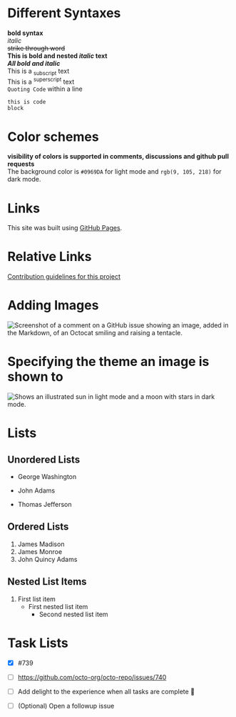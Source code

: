 # Different Syntaxes
**bold syntax**  
*italic*  
~~strike  through word~~  
**This is bold and nested _italic_ text**  
***All bold and italic***  
This is a <sub>subscript</sub> text  
This is a <sup>superscript</sup> text  
`Quoting Code` within a line  
```
this is code
block
```
# Color schemes
**visibility of colors is supported in comments, discussions and github pull requests**  
The background color is `#0969DA` for light mode and `rgb(9, 105, 218)` for dark mode.  
# Links
This site was built using [GitHub Pages](https://pages.github.com/).  
# Relative Links
[Contribution guidelines for this project](docs/CONTRIBUTING.md)  
# Adding Images
![Screenshot of a comment on a GitHub issue showing an image, added in the Markdown, of an Octocat smiling and raising a tentacle.](https://myoctocat.com/assets/images/base-octocat.svg)
# Specifying the theme an image is shown to
<picture>
  <source media="(prefers-color-scheme: dark)" srcset="https://user-images.githubusercontent.com/25423296/163456776-7f95b81a-f1ed-45f7-b7ab-8fa810d529fa.png">
  <source media="(prefers-color-scheme: light)" srcset="https://user-images.githubusercontent.com/25423296/163456779-a8556205-d0a5-45e2-ac17-42d089e3c3f8.png">
  <img alt="Shows an illustrated sun in light mode and a moon with stars in dark mode." src="https://user-images.githubusercontent.com/25423296/163456779-a8556205-d0a5-45e2-ac17-42d089e3c3f8.png">
</picture>  


# Lists  
## Unordered Lists  
- George Washington  
* John Adams  
+ Thomas Jefferson  
## Ordered Lists  
1. James Madison  
1. James Monroe  
1. John Quincy Adams  
## Nested List Items  
1. First list item  
   - First nested list item  
     - Second nested list item  

# Task Lists
- [x] #739
- [ ] https://github.com/octo-org/octo-repo/issues/740
- [ ] Add delight to the experience when all tasks are complete :tada:
- [ ] \(Optional) Open a followup issue

